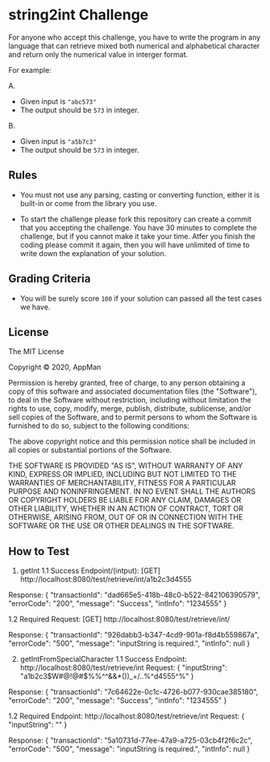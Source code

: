 # string2int Challenge

For anyone who accept this challenge, you have to write the program in any language that can retrieve mixed both numerical and alphabetical character and return only the numerical value in interger format.

For example:

A.

- Given input is `"abc573"`
- The output should be `573` in integer.

B.

- Given input is `"a5b7c3"`
- The output should be `573` in integer.

## Rules

- You must not use any parsing, casting or converting function, either it is built-in or come from the library you use.

- To start the challenge please fork this repository can create a commit that you accepting the challenge. You have 30 minutes to complete the challenge, but if you cannot make it take your time. Atfer you finish the coding please commit it again, then you will have unlimited of time to write down the explanation of your solution.

## Grading Criteria

- You will be surely score `100` if your solution can passed all the test cases we have.

## License

The MIT License

Copyright © 2020, AppMan

Permission is hereby granted, free of charge, to any person obtaining a copy of this software and associated documentation files (the "Software"), to deal in the Software without restriction, including without limitation the rights to use, copy, modify, merge, publish, distribute, sublicense, and/or sell copies of the Software, and to permit persons to whom the Software is furnished to do so, subject to the following conditions:

The above copyright notice and this permission notice shall be included in all copies or substantial portions of the Software.

THE SOFTWARE IS PROVIDED "AS IS", WITHOUT WARRANTY OF ANY KIND, EXPRESS OR IMPLIED, INCLUDING BUT NOT LIMITED TO THE WARRANTIES OF MERCHANTABILITY, FITNESS FOR A PARTICULAR PURPOSE AND NONINFRINGEMENT. IN NO EVENT SHALL THE AUTHORS OR COPYRIGHT HOLDERS BE LIABLE FOR ANY CLAIM, DAMAGES OR OTHER LIABILITY, WHETHER IN AN ACTION OF CONTRACT, TORT OR OTHERWISE, ARISING FROM, OUT OF OR IN CONNECTION WITH THE SOFTWARE OR THE USE OR OTHER DEALINGS IN THE SOFTWARE.


## How to Test
1. getInt
1.1 Success
Endpoint/(intput): 
[GET] http://localhost:8080/test/retrieve/int/a1b2c3d4555

Response:
{
    "transactionId": "dad665e5-418b-48c0-b522-842106390579",
    "errorCode": "200",
    "message": "Success",
    "intInfo": "1234555"
}

1.2 Required
Request: 
[GET] http://localhost:8080/test/retrieve/int/

Response:
{
    "transactionId": "926dabb3-b347-4cd9-901a-f8d4b559867a",
    "errorCode": "500",
    "message": "inputString is required.",
    "intInfo": null
}

2. getIntFromSpecialCharacter
1.1 Success
Endpoint:	http://localhost:8080/test/retrieve/int
Request: 
{
    "inputString": "a1b2c3$W#@!@#$%%^^&&*())_+/..%^d4555^%"
}

Response:
{
    "transactionId": "7c64622e-0c1c-4726-b077-930cae385180",
    "errorCode": "200",
    "message": "Success",
    "intInfo": "1234555"
}

1.2 Required
Endpoint:	http://localhost:8080/test/retrieve/int
Request: 
{
    "inputString": ""
}

Response:
{
    "transactionId": "5a10731d-77ee-47a9-a725-03cb4f2f6c2c",
    "errorCode": "500",
    "message": "inputString is required.",
    "intInfo": null
}